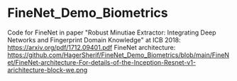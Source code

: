 # FineNet_Demo_Biometrics
Code for FineNet in paper "Robust Minutiae Extractor: Integrating Deep Networks and Fingerprint Domain Knowledge" at ICB 2018: https://arxiv.org/pdf/1712.09401.pdf
FineNet architecture: https://github.com/HagerSherif/FineNet_Demo_Biometrics/blob/main/FineNet/FineNet-architecture-For-details-of-the-Inception-Resnet-v1-arichitecture-block-we.png
